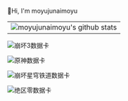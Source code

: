 👋Hi, I'm moyujunaimoyu

<table css="background:#292A36">
  <tr>
    <td ><img align="center" src="https://github-readme-stats.vercel.app/api?username=moyujunaimoyu&show_icons=true&include_all_commits=true&hide_border=true" alt="moyujunaimoyu's github stats" /></td>
    <!--<td bgcolor="#292A36"><img align="center" src="https://github-readme-stats.vercel.app/api/top-langs/?username=moyujunaimoyu&layout=compact&hide_border=true" alt="most used language" /></td>-->
  </tr>
</table>


![崩坏3数据卡](https://hoyocard.qhy04.com/hi3/rand/278909046.png)

![原神数据卡](https://hoyocard.qhy04.com/gs/rand/278909046.png)

![崩坏星穹铁道数据卡](https://hoyocard.qhy04.com/sr/rand/278909046.png)

![绝区零数据卡](https://hoyocard.qhy04.com/zzz/rand/278909046.png)
